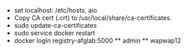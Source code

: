
* set localhost: /etc/hosts, <ip of server> aio
* Copy CA cert (.crt) to /usr/local/share/ca-certificates.
* sudo update-ca-certificates
* sudo service docker restart
* docker login registry-afglab:5000
** admin
** wapwap12	